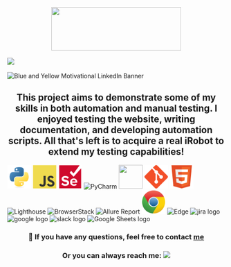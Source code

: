 <div align="center">
<a href="https://www.irobot.com"><img src="https://github.com/TatsianaLentz/AQ_Portfolio_iRobot_Testing_Project-/assets/167602491/502f70e7-4ce4-4a8c-aa25-ba2f686a7df4" width = "300" height = "100"></a>
</div>

<a href="https://www.irobot.com"><img src="https://github.com/TatsianaLentz/AQ_Portfolio_iRobot_Testing_Project-/assets/167602491/6e451b96-5d90-4f58-a406-493bbf78d451"></a>

![Blue and Yellow Motivational LinkedIn Banner](https://github.com/TatsianaLentz/AQ_Portfolio_iRobot_Testing_Project-/assets/167602491/55689040-0863-4adb-bca8-fe5a4fc45b0e)

<h2 align="center">
  This project aims to demonstrate some of my skills in both automation and manual testing. I enjoyed testing the website, writing documentation, and developing automation scripts. All that's left is to acquire a real iRobot to extend my testing capabilities!
</h2>





  
  
  
  
 
  
  
 
 

<div align="left">
  <img src="https://github.com/devicons/devicon/blob/master/icons/python/python-original.svg" title="Python" alt="Python" width="55" height="55"/>
  <img src="https://github.com/devicons/devicon/blob/master/icons/javascript/javascript-original.svg" title="JavaScript" alt="JavaScript" width="55" height="55"/>
  <img src="https://github.com/devicons/devicon/blob/master/icons/selenium/selenium-original.svg" title="Selenium WebDriver" alt="Selenium WebDriver" width="55"/>
  <img src="https://upload.wikimedia.org/wikipedia/commons/1/1d/PyCharm_Icon.svg" title="PyCharm" alt="PyCharm" width="55"/>
  <img src="https://res.cloudinary.com/postman/image/upload/t_team_logo/v1629869194/team/2893aede23f01bfcbd2319326bc96a6ed0524eba759745ed6d73405a3a8b67a8" width="55" height="55"/>
  <img src="https://github.com/devicons/devicon/blob/master/icons/git/git-original.svg" width="55" height="55" />
  <img src="https://github.com/devicons/devicon/blob/master/icons/html5/html5-original.svg" title="HTML5" alt="HTML" width="55" height="55"/>
  <img src="https://lh3.googleusercontent.com/JsGtt7BHEbHhQl5OzJikROL49WGoN0fBNcU_mvLRjWqx7nm7r7rzdG0DpET4qcK1FhNkFpcKf600G-Eoxx-_q3D4iA=s120" title="Lighthouse" alt="Lighthouse" width="55"/>
  <img src="https://images.g2crowd.com/uploads/product/image/large_detail/large_detail_49cb08ff13adca52db37c64dd94c2154/browserstack-browserstack.png" title="BrowserStack" alt="BrowserStack" width="55"/>
  <img src="https://avatars.githubusercontent.com/u/5879127?s=200&v=4" title="Allure Report" alt="Allure Report" width="55"/>
  <img src="https://github.com/devicons/devicon/blob/master/icons/chrome/chrome-original.svg" title="Chrome" alt="Chrome" width="55" height="55"/>
  <img src="https://avatars.githubusercontent.com/u/11354582?s=200&v=4" title="Edge" alt="Edge" width="55"/>
  <img src="https://cdn.jsdelivr.net/gh/devicons/devicon/icons/jira/jira-original.svg" height="55" alt="jira logo"  />
  <img src="https://cdn.jsdelivr.net/gh/devicons/devicon/icons/google/google-original.svg" height="48" alt="google logo"  />
  <img src="https://cdn.jsdelivr.net/gh/devicons/devicon/icons/slack/slack-original.svg" height="48" alt="slack logo"  />
    <img src="https://github.com/TatsianaLentz/TatsianaLentz/assets/167602491/ed594186-f2ed-4e2c-9e54-acd4813b9f0b width="10" height="55" alt="Google Sheets logo" />
</div>

<h3 align="center">
  📩 If you have any questions, feel free to contact <a href="mailto:Tatsiana.tatsianalentz@gmail.com">me</a>
</h3>
<h3 align="center">
 Or you can always reach me: <img src="https://img.shields.io/badge/-Linkedin-blue?style=flat&logo=Linkedin&logoColor=white"/><a href="https://www.linkedin.com/in/tatsianalentz/"/a> 
</h3>

###

